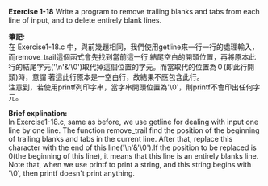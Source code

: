 **Exercise 1-18** Write a program to remove trailing blanks and tabs from each line of input, 
and to delete entirely blank lines.

**筆記:**\
在 Exercise1-18.c 中，與前幾題相同，我們使用getline來一行一行的處理輸入，而remove\_trail這個函式會先找到當前這一行
結尾空白的開頭位置，再將原本此行的結尾字元('\n'&'\0')取代掉這個位置的字元。而當取代的位置為０(即此行開頭)時，意謂
著這此行原本是一空白行，故結果不應包含此行。\
注意到，若使用printf列印字串，當字串開頭位置為'\0'，則printf不會印出任何字元。

**Brief explination:**\
In Exercise1-18.c, same as before, we use getline for dealing with input one line by one line. The function 
remove\_trail find the position of the beginning of trailing blanks and tabs in the current line. After that, 
replace this character with the end of this line('\n'&'\0').If the position to be replaced is 0(the beginning 
of this line), it means that this line is an entirely blanks line.\
Note that, when we use printf to print a string, and this string begins with '\0', then printf doesn't print anything.
